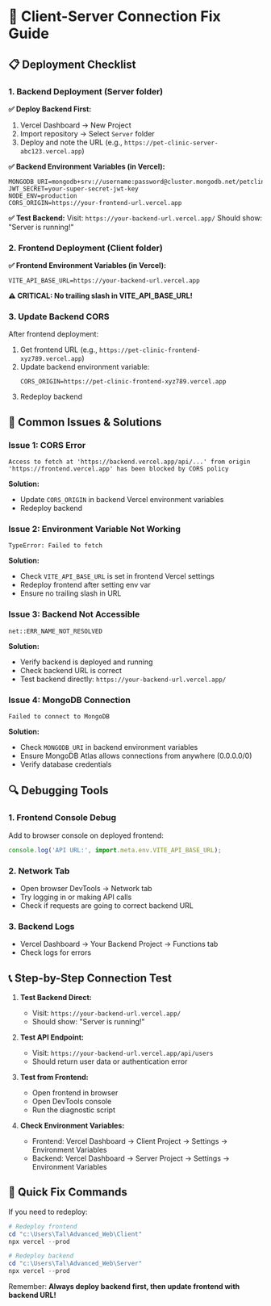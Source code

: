 # 🚨 Client-Server Connection Fix Guide

## 📋 Deployment Checklist

### **1. Backend Deployment (Server folder)**

**✅ Deploy Backend First:**
1. Vercel Dashboard → New Project
2. Import repository → Select `Server` folder
3. Deploy and note the URL (e.g., `https://pet-clinic-server-abc123.vercel.app`)

**✅ Backend Environment Variables (in Vercel):**
```
MONGODB_URI=mongodb+srv://username:password@cluster.mongodb.net/petclinic
JWT_SECRET=your-super-secret-jwt-key
NODE_ENV=production
CORS_ORIGIN=https://your-frontend-url.vercel.app
```

**✅ Test Backend:**
Visit: `https://your-backend-url.vercel.app/` 
Should show: "Server is running!"

### **2. Frontend Deployment (Client folder)**

**✅ Frontend Environment Variables (in Vercel):**
```
VITE_API_BASE_URL=https://your-backend-url.vercel.app
```

**⚠️ CRITICAL: No trailing slash in VITE_API_BASE_URL!**

### **3. Update Backend CORS**

After frontend deployment:
1. Get frontend URL (e.g., `https://pet-clinic-frontend-xyz789.vercel.app`)
2. Update backend environment variable:
   ```
   CORS_ORIGIN=https://pet-clinic-frontend-xyz789.vercel.app
   ```
3. Redeploy backend

## 🔧 Common Issues & Solutions

### **Issue 1: CORS Error**
```
Access to fetch at 'https://backend.vercel.app/api/...' from origin 'https://frontend.vercel.app' has been blocked by CORS policy
```

**Solution:**
- Update `CORS_ORIGIN` in backend Vercel environment variables
- Redeploy backend

### **Issue 2: Environment Variable Not Working**
```
TypeError: Failed to fetch
```

**Solution:**
- Check `VITE_API_BASE_URL` is set in frontend Vercel settings
- Redeploy frontend after setting env var
- Ensure no trailing slash in URL

### **Issue 3: Backend Not Accessible**
```
net::ERR_NAME_NOT_RESOLVED
```

**Solution:**
- Verify backend is deployed and running
- Check backend URL is correct
- Test backend directly: `https://your-backend-url.vercel.app/`

### **Issue 4: MongoDB Connection**
```
Failed to connect to MongoDB
```

**Solution:**
- Check `MONGODB_URI` in backend environment variables
- Ensure MongoDB Atlas allows connections from anywhere (0.0.0.0/0)
- Verify database credentials

## 🔍 Debugging Tools

### **1. Frontend Console Debug**
Add to browser console on deployed frontend:
```javascript
console.log('API URL:', import.meta.env.VITE_API_BASE_URL);
```

### **2. Network Tab**
- Open browser DevTools → Network tab
- Try logging in or making API calls
- Check if requests are going to correct backend URL

### **3. Backend Logs**
- Vercel Dashboard → Your Backend Project → Functions tab
- Check logs for errors

## 📞 Step-by-Step Connection Test

1. **Test Backend Direct:**
   - Visit: `https://your-backend-url.vercel.app/`
   - Should show: "Server is running!"

2. **Test API Endpoint:**
   - Visit: `https://your-backend-url.vercel.app/api/users`
   - Should return user data or authentication error

3. **Test from Frontend:**
   - Open frontend in browser
   - Open DevTools console
   - Run the diagnostic script

4. **Check Environment Variables:**
   - Frontend: Vercel Dashboard → Client Project → Settings → Environment Variables
   - Backend: Vercel Dashboard → Server Project → Settings → Environment Variables

## 🎯 Quick Fix Commands

If you need to redeploy:

```powershell
# Redeploy frontend
cd "c:\Users\Tal\Advanced_Web\Client"
npx vercel --prod

# Redeploy backend  
cd "c:\Users\Tal\Advanced_Web\Server"
npx vercel --prod
```

Remember: **Always deploy backend first, then update frontend with backend URL!**
